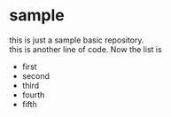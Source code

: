 # sample
this is just a sample basic repository.
<br>
this is another line of code. Now the list is
- first
- second
- third
- fourth
- fifth
